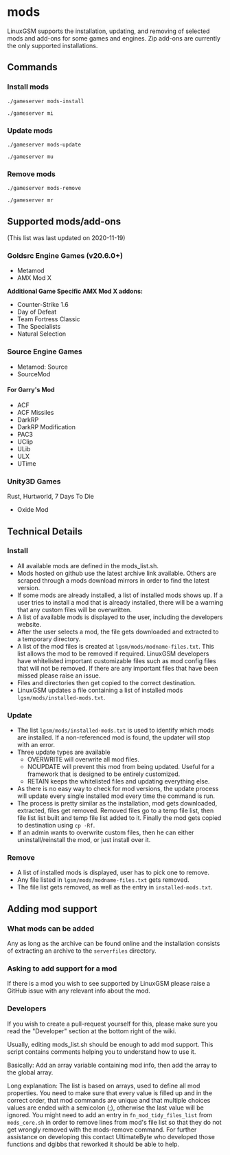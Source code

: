 # mods

LinuxGSM supports the installation, updating, and removing of selected mods and add-ons for some games and engines.
Zip add-ons are currently the only supported installations.

## Commands

### Install mods

`./gameserver mods-install`

`./gameserver mi`

### Update mods

`./gameserver mods-update`

`./gameserver mu`

### Remove mods

`./gameserver mods-remove`

`./gameserver mr`

## Supported mods/add-ons

(This list was last updated on 2020-11-19)

### Goldsrc Engine Games (v20.6.0+)

* Metamod
* AMX Mod X

**Additional Game Specific AMX Mod X addons:**

* Counter-Strike 1.6
* Day of Defeat
* Team Fortress Classic
* The Specialists
* Natural Selection

### Source Engine Games

* Metamod: Source
* SourceMod

#### For Garry's Mod

* ACF
* ACF Missiles
* DarkRP
* DarkRP Modification
* PAC3
* UClip
* ULib
* ULX
* UTime

### Unity3D Games

Rust, Hurtworld, 7 Days To Die

* Oxide Mod

## Technical Details

### Install

* All available mods are defined in the mods\_list.sh.
* Mods hosted on github use the latest archive link available. Others are scraped through a mods download mirrors in order to find the latest version.
* If some mods are already installed, a list of installed mods shows up. If a user tries to install a mod that is already installed, there will be a warning that any custom files will be overwritten.
* A list of available mods is displayed to the user, including the developers website.
* After the user selects a mod, the file gets downloaded and extracted to a temporary directory.
* A list of the mod files is created at `lgsm/mods/modname-files.txt`. This list allows the mod to be removed if required. LinuxGSM developers have whitelisted important customizable files such as mod config files that will not be removed. If there are any important files that have been missed please raise an issue.
* Files and directories then get copied to the correct destination.
* LinuxGSM updates a file containing a list of installed mods `lgsm/mods/installed-mods.txt`.

### Update

* The list `lgsm/mods/installed-mods.txt` is used to identify which mods are installed. If a non-referenced mod is found, the updater will stop with an error.
* Three update types are available
  * OVERWRITE will overwrite all mod files.
  * NOUPDATE will prevent this mod from being updated. Useful for a framework that is designed to be entirely customized.
  * RETAIN keeps the whitelisted files and updating everything else.
* As there is no easy way to check for mod versions, the update process will update every single installed mod every time the command is run.
* The process is pretty similar as the installation, mod gets downloaded, extracted, files get removed. Removed files go to a temp file list, then file list list built and temp file list added to it. Finally the mod gets copied to destination using `cp -Rf`.
* If an admin wants to overwrite custom files, then he can either uninstall/reinstall the mod, or just install over it.

### Remove

* A list of installed mods is displayed, user has to pick one to remove.
* Any file listed in `lgsm/mods/modname-files.txt` gets removed.
* The file list gets removed, as well as the entry in `installed-mods.txt`.

## Adding mod support

### What mods can be added

Any as long as the archive can be found online and the installation consists of extracting an archive to the `serverfiles` directory.

### Asking to add support for a mod

If there is a mod you wish to see supported by LinuxGSM please raise a GitHub issue with any relevant info about the mod.

### Developers

If you wish to create a pull-request yourself for this, please make sure you read the "Developer" section at the bottom right of the wiki.

Usually, editing mods\_list.sh should be enough to add mod support. This script contains comments helping you to understand how to use it.

Basically: Add an array variable containing mod info, then add the array to the global array.

Long explanation: The list is based on arrays, used to define all mod properties. You need to make sure that every value is filled up and in the correct order, that mod commands are unique and that multiple choices values are ended with a semicolon (;), otherwise the last value will be ignored.
You might need to add an entry in `fn_mod_tidy_files_list` from `mods_core.sh` in order to remove lines from mod's file list so that they do not get wrongly removed with the mods-remove command. For further assistance on developing this contact UltimateByte who developed those functions and dgibbs that reworked it should be able to help.
